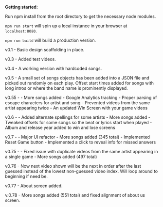 **Getting started:**

Run npm install from the root directory to get the necessary node modules.

`npm run start` will spin up a local instance in your browser at `localhost:8080`.

`npm run build` will build a production version.



v0.1 - Basic design scaffolding in place.

v0.3 - Added test videos.

v0.4 - A working version with hardcoded songs.

v0.5 - A small set of songs objects has been added into a JSON file and picked out randomly on each play. Offset start times added for songs with long intros or where the band name is prominently displayed.

v0.55 -
	- More songs added
	- Google Analytics tracking
	- Proper parsing of escape characters for artist and song
	- Prevented videos from the same artist appearing twice
	- An updated Win Screen with your game videos

v0.6 -
	- Added alternate spellings for some artists
	- More songs added
	- Tweaked offsets for some songs so the beat or lyrics start when played
	- Album and release year added to win and lose screens

v0.7 -
	- Major UI refactor
	- More songs added (345 total)
	- Implemented Reset Game button
	- Implemented a click to reveal info for missed answers

v0.75 -
	- Fixed issue with duplicate videos from the same artist appearing in a single game
	- More songs added (497 total)

v0.76 - Now next video shown will be the next in order after the last guessed instead of the lowest non-guessed video index. Will loop around to beginning if need be.

v0.77 - About screen added.

v.0.78 - More songs added (551 total) and fixed alignment of about us screen.
